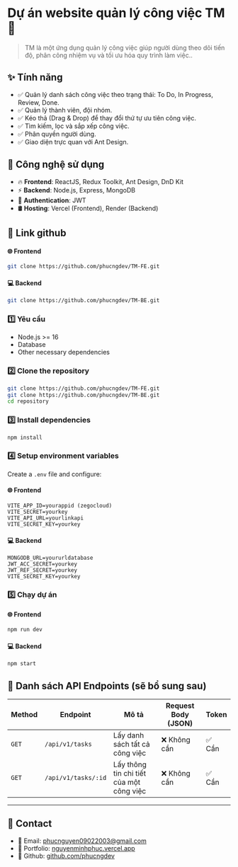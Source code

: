 # Dự án website quản lý công việc TM 🚀

> TM là một ứng dụng quản lý công việc giúp người dùng theo dõi tiến độ, phân công nhiệm vụ và tối ưu hóa quy trình làm việc..

## ✨ Tính năng

- ✅ Quản lý danh sách công việc theo trạng thái: To Do, In Progress, Review, Done.
- ✅ Quản lý thành viên, đội nhóm.
- ✅ Kéo thả (Drag & Drop) để thay đổi thứ tự ưu tiên công việc.
- ✅ Tìm kiếm, lọc và sắp xếp công việc.
- ✅ Phân quyền người dùng.
- ✅ Giao diện trực quan với Ant Design.

## 🔧 Công nghệ sử dụng

- 🔥 **Frontend**: ReactJS, Redux Toolkit, Ant Design, DnD Kit
- ⚡ **Backend**: Node.js, Express, MongoDB
- 🔗 **Authentication**: JWT
- 🛢 **Hosting**: Vercel (Frontend), Render (Backend)

## 📎 Link github

#### 🌐 **Frontend**

```sh
git clone https://github.com/phucngdev/TM-FE.git
```

#### 💻 **Backend**

```sh
git clone https://github.com/phucngdev/TM-BE.git
```

### 1️⃣ **Yêu cầu**

- Node.js >= 16
- Database
- Other necessary dependencies

### 2️⃣ **Clone the repository**

```sh
git clone https://github.com/phucngdev/TM-FE.git
git clone https://github.com/phucngdev/TM-BE.git
cd repository
```

### 3️⃣ **Install dependencies**

```sh
npm install
```

### 4️⃣ **Setup environment variables**

Create a `.env` file and configure:

#### 🌐 **Frontend**

```
VITE_APP_ID=yourappid (zegocloud)
VITE_SECRET=yourkey
VITE_API_URL=yourlinkapi
VITE_SECRET_KEY=yourkey
```

#### 💻 **Backend**

```
MONGODB_URL=yoururldatabase
JWT_ACC_SECRET=yourkey
JWT_REF_SECRET=yourkey
VITE_SECRET_KEY=yourkey
```

### 5️⃣ **Chạy dự án**

#### 🌐 **Frontend**

```sh
npm run dev
```

#### 💻 **Backend**

```sh
npm start
```

## 📌 Danh sách API Endpoints (sẽ bổ sung sau)

| Method | Endpoint            | Mô tả                                    | Request Body (JSON) | Token  |
| ------ | ------------------- | ---------------------------------------- | ------------------- | ------ |
| `GET`  | `/api/v1/tasks`     | Lấy danh sách tất cả công việc           | ❌ Không cần        | ✅ Cần |
| `GET`  | `/api/v1/tasks/:id` | Lấy thông tin chi tiết của một công việc | ❌ Không cần        | ✅ Cần |

---

## 📩 Contact

- 📧 Email: phucnguyen09022003@gmail.com
- 📌 Portfolio: [nguyenminhphuc.vercel.app](https://nguyenminhphuc.vercel.app)
- 🔗 Github: [github.com/phucngdev](https://github.com/phucngdev)
